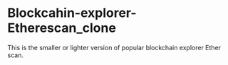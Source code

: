 # Blockcahin-explorer-Etherescan_clone
This is the smaller or lighter version of popular blockchain explorer Ether scan.
